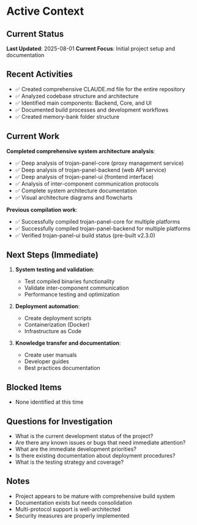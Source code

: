 # Active Context

## Current Status
**Last Updated**: 2025-08-01
**Current Focus**: Initial project setup and documentation

## Recent Activities
- ✅ Created comprehensive CLAUDE.md file for the entire repository
- ✅ Analyzed codebase structure and architecture
- ✅ Identified main components: Backend, Core, and UI
- ✅ Documented build processes and development workflows
- ✅ Created memory-bank folder structure

## Current Work
**Completed comprehensive system architecture analysis**:
- ✅ Deep analysis of trojan-panel-core (proxy management service)
- ✅ Deep analysis of trojan-panel-backend (web API service)
- ✅ Deep analysis of trojan-panel-ui (frontend interface)
- ✅ Analysis of inter-component communication protocols
- ✅ Complete system architecture documentation
- ✅ Visual architecture diagrams and flowcharts

**Previous compilation work**:
- ✅ Successfully compiled trojan-panel-core for multiple platforms
- ✅ Successfully compiled trojan-panel-backend for multiple platforms
- ✅ Verified trojan-panel-ui build status (pre-built v2.3.0)

## Next Steps (Immediate)
1. **System testing and validation**:
   - Test compiled binaries functionality
   - Validate inter-component communication
   - Performance testing and optimization

2. **Deployment automation**:
   - Create deployment scripts
   - Containerization (Docker)
   - Infrastructure as Code

3. **Knowledge transfer and documentation**:
   - Create user manuals
   - Developer guides
   - Best practices documentation

## Blocked Items
- None identified at this time

## Questions for Investigation
- What is the current development status of the project?
- Are there any known issues or bugs that need immediate attention?
- What are the immediate development priorities?
- Is there existing documentation about deployment procedures?
- What is the testing strategy and coverage?

## Notes
- Project appears to be mature with comprehensive build system
- Documentation exists but needs consolidation
- Multi-protocol support is well-architected
- Security measures are properly implemented